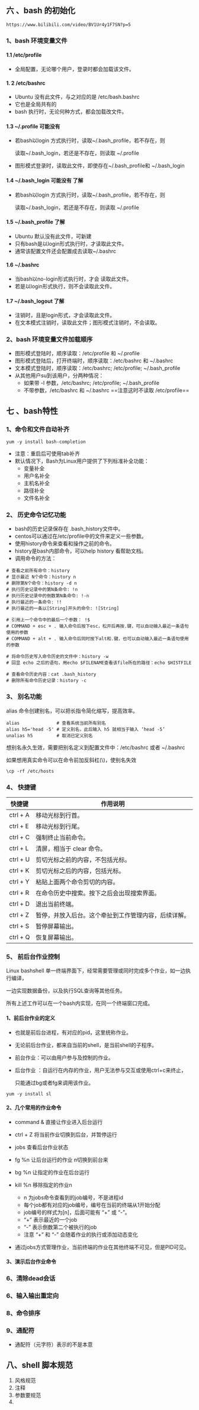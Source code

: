 ##  六 、bash 的初始化

```
https://www.bilibili.com/video/BV1Ur4y1F7SN?p=5
```

###  1、bash 环境变量文件

####  1.1 /etc/profile

*  全局配置，无论哪个用户，登录时都会加载该文件。

####  1. 2 /etc/bashrc

* Ubuntu 没有此文件，与之对应的是 /etc/bash.bashrc
* 它也是全局共有的
* bash 执行时，无论何种方式，都会加载改文件。

####  1.3 ~/.profile  可能没有

* 若bash以login 方式执行时，读取~/.bash_profile，若不存在，则

  读取~/.bash_login，若还是不存在，则读取 ~/.profile

* 图形模式登录时，读取此文件，即使存在~/.bash_profile和 ~/.bash_login

####  1.4 ~/.bash_login  可能没有  了解

* 若bash以login 方式执行时，读取~/.bash_profile，若不存在，则

  读取~/.bash_login，若还是不存在，则读取 ~/.profile

#### 1.5 ~/.bash_profile  了解

* Ubuntu 默认没有此文件，可新建
* 只有bash是以login形式执行时，才读取此文件。
* 通常该配置文件还会配置成去读取~/.bashrc

####  1.6 ~/.bashrc

* 当bash以no-login形式执行时，才会 读取此文件。
* 若是以login形式执行，则不会读取此文件。

#### 1.7 ~/.bash_logout  了解

* 注销时，且是login形式，才会读取此文件。
* 在文本模式注销时，读取此文件；图形模式注销时，不会读取。

###  2、bash 环境变量文件加载顺序

* 图形模式登陆时，顺序读取：/etc/profile 和 ~/.profile
* 图形模式登陆后，打开终端时，顺序读取：/etc/bashrc 和 ~/.bashrc
* 文本模式登陆时，顺序读取：/etc/bashrc; /etc/profile; ~/.bash_profile
* 从其他用户su到该用户，分两种情况：
  * 如果带 -l 参数，/etc/bashrc; /etc/profile; ~/.bash_profile
  * 不带参数，/etc/bashrc 和 ~/.bashrc  ==注意这时不读取 /etc/profile==

##  七 、bash特性

###  1、命令和文件自动补齐

```shell
yum -y install bash-completion
```

* 注意：重启后可使用tab补齐
* 默认情况下，Bash为Linux用户提供了下列标准补全功能：
  * 变量补全
  * 用户名补全
  * 主机名补全
  * 路径补全
  * 文件名补全

###  2、 历史命令记忆功能

* bash的历史记录保存在 .bash_history文件中。
* centos可以通过在/etc/profile中的文件来定义一些参数。
* 使用history命令来查看和操作之前的命令。
* history是bash内部命令，可以help history 看帮助文档。
* 调用命令的方法：

```shell
# 查看之前所有命令：history
# 显示最近 N个命令：history n
# 删除第N个命令：history -d n
# 执行历史记录中的第N条命令: !n
# 执行历史记录中的倒数第N条命令: !-n
# 执行最近的一条命令: !!
# 执行最近的一条以[String]开头的命令: ![String]

# 引用上一个命令中的最后一个参数： !$
# COMMAND + esc + . 输入命令后按下esc，松开后再按.键，可以自动输入最近一条语句使用的参数
# COMMAND + alt + . 输入命令后同时按下alt和.键，也可以自动输入最近一条语句使用的参数

# 将命令历史写入命令历史的文件中：history -w
# 回显 echo 之后的语句，用echo $FILENAME查看该file所在的路径：echo $HISTFILE

# 查看命令历史内容：cat .bash_history
# 删除所有命令历史记录：history -c
```

###  3、 别名功能

alias 命令创建别名，可以把长指令简化缩写，提高效率。

```shell
alias              # 查看系统当前所有别名
alias h5='head -5' # 定义别名，此后输入 h5 就相当于输入 ‘head -5’
unalias h5		   # 取消已定义别名
```

想别名永久生效，需要把别名定义到配置文件中：/etc/bashrc 或者 ~/.bashrc

如果想用真实命令可以在命令前加反斜杠(\\)，使别名失效

```shell
\cp -rf /etc/hosts
```

###  4、 快捷键

| 快捷键   | 作用说明                                             |
| -------- | ---------------------------------------------------- |
| ctrl + A | 移动光标到行首。                                     |
| ctrl + E | 移动光标到行尾。                                     |
| ctrl + C | 强制终止当前命令。                                   |
| ctrl + L | 清屏，相当于 clear 命令。                            |
| ctrl + U | 剪切光标之前的内容，不包括光标。                     |
| ctrl + K | 剪切光标之后的内容，包括光标。                       |
| ctrl + Y | 粘贴上面两个命令剪切的内容。                         |
| ctrl + R | 在命令历史中搜索。按下之后会出现搜索界面。           |
| ctrl + D | 退出当前终端。                                       |
| ctrl + Z | 暂停，并放入后台。这个牵扯到工作管理内容，后续详解。 |
| ctrl + S | 暂停屏幕输出。                                       |
| ctrl + Q | 恢复屏幕输出。                                       |

###  5、 前后台作业控制

Linux bashshell 单一终端界面下，经常需要管理或同时完成多个作业，如一边执行编译，

一边实现数据备份，以及执行SQL查询等其他任务。

所有上述工作可以在一个bash内实现，在同一个终端窗口完成。

####  1、前后台作业的定义

* 也就是前后台进程，有对应的pid，这里统称作业。

* 无论前后台作业，都来自当前的shell，是当前shell的子程序。

* 前台作业：可以由用户参与及控制的作业。

* 后台作业 ：自运行在内存的作业，用户无法参与交互或使用ctrl+c来终止，

  只能通过bg或者fg来调用该作业。

```shell
yum -y install sl
```

#### 2、几个常用的作业命令

* command & 直接让作业进入后台运行
* ctrl + Z 将当前作业切换到后台，并暂停运行
* jobs 查看后台作业状态
* fg %n 让后台运行的作业 n切换到前台来 
* bg %n 让指定的作业在后台运行 
* kill %n 移除指定的作业n
  * n 为jobs命令查看到的job编号，不是进程id
  * 每个job都有对应的job编号，编号在当前的终端从1开始分配
  * job编号的样式为[n]，后面可能有 “+” 或 “-”。
  * “+” 表示最近的一个job
  * “-” 表示倒数第二个被执行的job
  * 注意 “+” 和 “-” 会随着作业的执行或添加动态变化

* 通过jobs方式管理作业，当前终端的作业在其他终端不可见，但是PID可见。

####  3、演示后台作业命令



###  6、清除dead会话

###  6、输入输出重定向

###  8、命令排序

###  9、通配符

* 通配符（元字符）表示的不是本意

##  八、shell 脚本规范

1. 风格规范
2. 注释
3. 参数要规范
4. 

